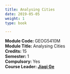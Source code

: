 ```yaml
---
title: Analysing Cities
date: 2019-05-05
weight: 1
type: book

---
```


<b> Module Code: </b> GEOG5410M <br>
<b> Module Title: </b> Analysing Cities <br>
<b> Credits: </b> 15 <br> 
<b> Semester: </b> 1 <br> 
<b> Compulsory: </b> Yes <br>
<b> Course Leader: <b/> <a href="https://environment.leeds.ac.uk/geography/staff/2702/jiaqi-ge" target="_blank">Jiaqi Ge </a> <br>
  

<style>
 prefooter {
   display: none;
 }
</style>



